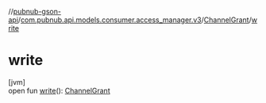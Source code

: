 //[pubnub-gson-api](../../../index.md)/[com.pubnub.api.models.consumer.access_manager.v3](../index.md)/[ChannelGrant](index.md)/[write](write.md)

# write

[jvm]\
open fun [write](write.md)(): [ChannelGrant](index.md)
